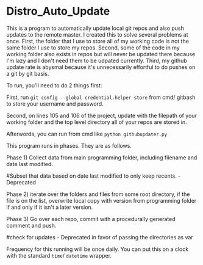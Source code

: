 # Distro_Auto_Update

This is a program to automatically update local git repos and also push updates to the remote master. I created this to solve several problems at once. First, the folder that I use to store all of my working code is not the same folder I use to store my repos. Second, some of the code in my working folder also exists in repos but will never be updated there because I'm lazy and I don't need them to be udpated currently. Third, my github update rate is abysmal because it's unnecessarily effortful to do pushes on a git by git basis. 

To run, you'll need to do 2 things first: 

First, run `git config --global credential.helper store` from cmd/ gitbash to store your username and password. 

Second, on lines 105 and 106 of the project, update with the filepath of your working folder and the top level directory all of your repos are stored in. 

Afterwords, you can run from cmd like `python githubupdater.py`

This program runs in phases. They are as follows. 

Phase 1) Collect data from main programming folder, including filename and date last modified. 

#Subset that data based on date last modified to only keep recents.  - Deprecated

Phase 2) iterate over the folders and files from some root directory, if the file is on the list, overwrite local copy with version from programming folder if and only if it isn't a later version. 

Phase 3) Go over each repo, commit with a procedurally generated comment and push. 

#check for updates - Deprecated in favor of passing the directories as var

Frequency for this running will be once daily. You can put this on a clock with the standard `time`/ `datetime` wrapper. 
